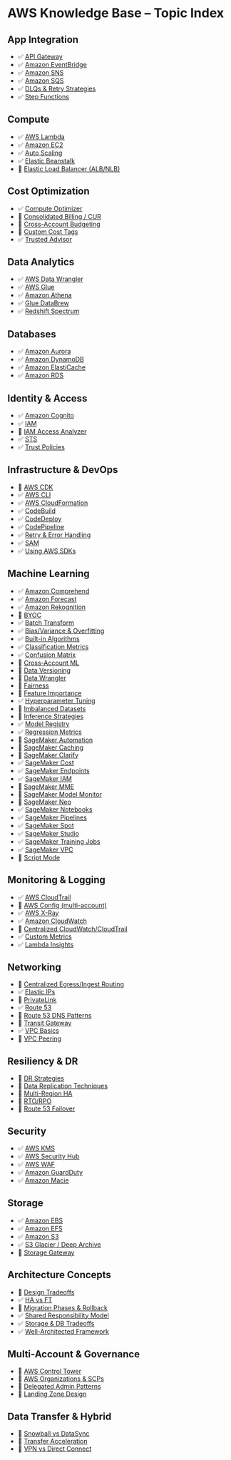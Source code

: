 # AWS Knowledge Base – Topic Index

## App Integration

- ✅ [API Gateway](./app-integration/api-gateway.md)
- ✅ [Amazon EventBridge](./app-integration/amazon-eventbridge.md)
- ✅ [Amazon SNS](./app-integration/amazon-sns.md)
- ✅ [Amazon SQS](./app-integration/amazon-sqs.md)
- ✅ [DLQs & Retry Strategies](./app-integration/dlqs-and-retry-strategies.md)
- ✅ [Step Functions](./app-integration/step-functions.md)

## Compute

- ✅ [AWS Lambda](./compute/aws-lambda.md)
- ✅ [Amazon EC2](./compute/amazon-ec2.md)
- ✅ [Auto Scaling](./compute/auto-scaling.md)
- ✅ [Elastic Beanstalk](./compute/elastic-beanstalk.md)
- 🔲 [Elastic Load Balancer (ALB/NLB)](./compute/elastic-load-balancer-albnlb.md)

## Cost Optimization

- ✅ [Compute Optimizer](./cost-optimization/compute-optimizer.md)
- 🔲 [Consolidated Billing / CUR](./cost-optimization/consolidated-billing--cur.md)
- 🔲 [Cross-Account Budgeting](./cost-optimization/cross-account-budgeting.md)
- 🔲 [Custom Cost Tags](./cost-optimization/custom-cost-tags.md)
- ✅ [Trusted Advisor](./cost-optimization/trusted-advisor.md)

## Data Analytics

- ✅ [AWS Data Wrangler](./data-analytics/aws-data-wrangler.md)
- ✅ [AWS Glue](./data-analytics/aws-glue.md)
- ✅ [Amazon Athena](./data-analytics/amazon-athena.md)
- ✅ [Glue DataBrew](./data-analytics/glue-databrew.md)
- ✅ [Redshift Spectrum](./data-analytics/redshift-spectrum.md)

## Databases

- ✅ [Amazon Aurora](./databases/amazon-aurora.md)
- ✅ [Amazon DynamoDB](./databases/amazon-dynamodb.md)
- ✅ [Amazon ElastiCache](./databases/amazon-elasticache.md)
- ✅ [Amazon RDS](./databases/amazon-rds.md)

## Identity & Access

- ✅ [Amazon Cognito](./identity-access/amazon-cognito.md)
- ✅ [IAM](./identity-access/iam.md)
- 🔲 [IAM Access Analyzer](./identity-access/iam-access-analyzer.md)
- ✅ [STS](./identity-access/sts.md)
- ✅ [Trust Policies](./identity-access/trust-policies.md)

## Infrastructure & DevOps

- 🔲 [AWS CDK](./infrastructure-devops/aws-cdk.md)
- ✅ [AWS CLI](./infrastructure-devops/aws-cli.md)
- ✅ [AWS CloudFormation](./infrastructure-devops/aws-cloudformation.md)
- ✅ [CodeBuild](./infrastructure-devops/codebuild.md)
- ✅ [CodeDeploy](./infrastructure-devops/codedeploy.md)
- ✅ [CodePipeline](./infrastructure-devops/codepipeline.md)
- ✅ [Retry & Error Handling](./infrastructure-devops/retry-and-error-handling.md)
- ✅ [SAM](./infrastructure-devops/sam.md)
- ✅ [Using AWS SDKs](./infrastructure-devops/using-aws-sdks.md)

## Machine Learning

- ✅ [Amazon Comprehend](./machine-learning/amazon-comprehend.md)
- ✅ [Amazon Forecast](./machine-learning/amazon-forecast.md)
- ✅ [Amazon Rekognition](./machine-learning/amazon-rekognition.md)
- 🔲 [BYOC](./machine-learning/byoc.md)
- ✅ [Batch Transform](./machine-learning/batch-transform.md)
- ✅ [Bias/Variance & Overfitting](./machine-learning/biasvariance-and-overfitting.md)
- ✅ [Built-in Algorithms](./machine-learning/built-in-algorithms.md)
- ✅ [Classification Metrics](./machine-learning/classification-metrics.md)
- ✅ [Confusion Matrix](./machine-learning/confusion-matrix.md)
- 🔲 [Cross-Account ML](./machine-learning/cross-account-ml.md)
- 🔲 [Data Versioning](./machine-learning/data-versioning.md)
- 🔲 [Data Wrangler](./machine-learning/data-wrangler.md)
- 🔲 [Fairness](./machine-learning/fairness.md)
- 🔲 [Feature Importance](./machine-learning/feature-importance.md)
- ✅ [Hyperparameter Tuning](./machine-learning/hyperparameter-tuning.md)
- 🔲 [Imbalanced Datasets](./machine-learning/imbalanced-datasets.md)
- 🔲 [Inference Strategies](./machine-learning/inference-strategies.md)
- ✅ [Model Registry](./machine-learning/model-registry.md)
- ✅ [Regression Metrics](./machine-learning/regression-metrics.md)
- 🔲 [SageMaker Automation](./machine-learning/sagemaker-automation.md)
- 🔲 [SageMaker Caching](./machine-learning/sagemaker-caching.md)
- 🔲 [SageMaker Clarify](./machine-learning/sagemaker-clarify.md)
- ✅ [SageMaker Cost](./machine-learning/sagemaker-cost.md)
- ✅ [SageMaker Endpoints](./machine-learning/sagemaker-endpoints.md)
- ✅ [SageMaker IAM](./machine-learning/sagemaker-iam.md)
- 🔲 [SageMaker MME](./machine-learning/sagemaker-mme.md)
- 🔲 [SageMaker Model Monitor](./machine-learning/sagemaker-model-monitor.md)
- 🔲 [SageMaker Neo](./machine-learning/sagemaker-neo.md)
- ✅ [SageMaker Notebooks](./machine-learning/sagemaker-notebooks.md)
- ✅ [SageMaker Pipelines](./machine-learning/sagemaker-pipelines.md)
- ✅ [SageMaker Spot](./machine-learning/sagemaker-spot.md)
- ✅ [SageMaker Studio](./machine-learning/sagemaker-studio.md)
- ✅ [SageMaker Training Jobs](./machine-learning/sagemaker-training-jobs.md)
- ✅ [SageMaker VPC](./machine-learning/sagemaker-vpc.md)
- 🔲 [Script Mode](./machine-learning/script-mode.md)

## Monitoring & Logging

- ✅ [AWS CloudTrail](./monitoring-logging/aws-cloudtrail.md)
- 🔲 [AWS Config (multi-account)](./monitoring-logging/aws-config-multi-account.md)
- ✅ [AWS X-Ray](./monitoring-logging/aws-x-ray.md)
- ✅ [Amazon CloudWatch](./monitoring-logging/amazon-cloudwatch.md)
- 🔲 [Centralized CloudWatch/CloudTrail](./monitoring-logging/centralized-cloudwatchcloudtrail.md)
- ✅ [Custom Metrics](./monitoring-logging/custom-metrics.md)
- ✅ [Lambda Insights](./monitoring-logging/lambda-insights.md)

## Networking

- 🔲 [Centralized Egress/Ingest Routing](./networking/centralized-egressingest-routing.md)
- ✅ [Elastic IPs](./networking/elastic-ips.md)
- 🔲 [PrivateLink](./networking/privatelink.md)
- ✅ [Route 53](./networking/route-53.md)
- 🔲 [Route 53 DNS Patterns](./networking/route-53-dns-patterns.md)
- 🔲 [Transit Gateway](./networking/transit-gateway.md)
- ✅ [VPC Basics](./networking/vpc-basics.md)
- 🔲 [VPC Peering](./networking/vpc-peering.md)

## Resiliency & DR

- 🔲 [DR Strategies](./resiliency-dr/dr-strategies.md)
- 🔲 [Data Replication Techniques](./resiliency-dr/data-replication-techniques.md)
- 🔲 [Multi-Region HA](./resiliency-dr/multi-region-ha.md)
- 🔲 [RTO/RPO](./resiliency-dr/rtorpo.md)
- 🔲 [Route 53 Failover](./resiliency-dr/route-53-failover.md)

## Security

- ✅ [AWS KMS](./security/aws-kms.md)
- ✅ [AWS Security Hub](./security/aws-security-hub.md)
- ✅ [AWS WAF](./security/aws-waf.md)
- ✅ [Amazon GuardDuty](./security/amazon-guardduty.md)
- ✅ [Amazon Macie](./security/amazon-macie.md)

## Storage

- ✅ [Amazon EBS](./storage/amazon-ebs.md)
- ✅ [Amazon EFS](./storage/amazon-efs.md)
- ✅ [Amazon S3](./storage/amazon-s3.md)
- ✅ [S3 Glacier / Deep Archive](./storage/s3-glacier--deep-archive.md)
- 🔲 [Storage Gateway](./storage/storage-gateway.md)

## Architecture Concepts

- 🔲 [Design Tradeoffs](./architecture-concepts/design-tradeoffs.md)
- ✅ [HA vs FT](./architecture-concepts/ha-vs-ft.md)
- 🔲 [Migration Phases & Rollback](./architecture-concepts/migration-phases-and-rollback.md)
- ✅ [Shared Responsibility Model](./architecture-concepts/shared-responsibility-model.md)
- ✅ [Storage & DB Tradeoffs](./architecture-concepts/storage-and-db-tradeoffs.md)
- ✅ [Well-Architected Framework](./architecture-concepts/well-architected-framework.md)

## Multi-Account & Governance

- 🔲 [AWS Control Tower](./multi-account-governance/aws-control-tower.md)
- 🔲 [AWS Organizations & SCPs](./multi-account-governance/aws-organizations-and-scps.md)
- 🔲 [Delegated Admin Patterns](./multi-account-governance/delegated-admin-patterns.md)
- 🔲 [Landing Zone Design](./multi-account-governance/landing-zone-design.md)

## Data Transfer & Hybrid

- 🔲 [Snowball vs DataSync](./data-transfer-hybrid/snowball-vs-datasync.md)
- 🔲 [Transfer Acceleration](./data-transfer-hybrid/transfer-acceleration.md)
- 🔲 [VPN vs Direct Connect](./data-transfer-hybrid/vpn-vs-direct-connect.md)
